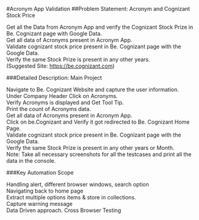 #Acronym App Validation
##Problem Statement: Acronym and Cognizant Stock Price

Get all the Data from Acronym App and verify the Cognizant Stock Prize in Be. Cognizant page with Google Data.\
Get all data of Acronyms present in Acronym App.\
Validate cognizant stock price present in Be. Cognizant page with the Google Data.\
Verify the same Stock Prize is present in any other years.\
(Suggested Site: https://be.cognizant.com)

###Detailed Description: Main Project

Navigate to Be. Cognizant Website and capture the user information.\
Under Company Header Click on Acronyms.\
Verify Acronyms is displayed and Get Tool Tip.\
Print the count of Acronyms data.\
Get all data of Acronyms present in Acronym App.\
Click on be.Cognizant and Verify it got redirected to Be. Cognizant Home Page.\
Validate cognizant stock price present in Be. Cognizant page with the Google Data.\
Verify the same Stock Prize is present in any other years or Month.\
Note: Take all necessary screenshots for all the testcases and print all the data in the console.

###Key Automation Scope

Handling alert, different browser windows, search option\
Navigating back to home page\
Extract multiple options items & store in collections.\
Capture warning message\
Data Driven approach.
Cross Browser Testing
